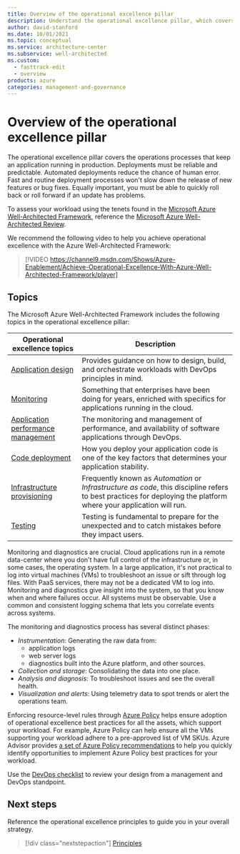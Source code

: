 ```yaml
---
title: Overview of the operational excellence pillar
description: Understand the operational excellence pillar, which covers the operations processes that keep an application running in production.
author: david-stanford
ms.date: 10/01/2021
ms.topic: conceptual
ms.service: architecture-center
ms.subservice: well-architected
ms.custom:
  - fasttrack-edit
  - overview
products: azure
categories: management-and-governance
---
```


# Overview of the operational excellence pillar

The operational excellence pillar covers the operations processes that keep an application running in production. Deployments must be reliable and predictable. Automated deployments reduce the chance of human error. Fast and routine deployment processes won't slow down the release of new features or bug fixes. Equally important, you must be able to quickly roll back or roll forward if an update has problems.

To assess your workload using the tenets found in the [Microsoft Azure Well-Architected Framework](/azure/architecture/framework/), reference the [Microsoft Azure Well-Architected Review](/assessments/?id=azure-architecture-review&mode=pre-assessment).

We recommend the following video to help you achieve operational excellence with the Azure Well-Architected Framework:

> [!VIDEO https://channel9.msdn.com/Shows/Azure-Enablement/Achieve-Operational-Excellence-With-Azure-Well-Architected-Framework/player]

## Topics

The Microsoft Azure Well-Architected Framework includes the following topics in the operational excellence pillar:

| Operational excellence topics | Description |
|-------------------|-------------|
| [Application design][app-design] | Provides guidance on how to design, build, and orchestrate workloads with DevOps principles in mind.  |
| [Monitoring][monitoring] | Something that enterprises have been doing for years, enriched with specifics for applications running in the cloud. |
| [Application performance management][performance] | The monitoring and management of performance, and availability of software applications through DevOps. |
| [Code deployment][deployment] | How you deploy your application code is one of the key factors that determines your application stability.  |
| [Infrastructure provisioning][iac] | Frequently known as *Automation* or *Infrastructure as code*, this discipline refers to best practices for deploying the platform where your application will run. |
| [Testing][testing] | Testing is fundamental to prepare for the unexpected and to catch mistakes before they impact users. |

Monitoring and diagnostics are crucial. Cloud applications run in a remote data-center where you don't have full control of the infrastructure or, in some cases, the operating system. In a large application, it's not practical to log into virtual machines (VMs) to troubleshoot an issue or sift through log files. With PaaS services, there may not be a dedicated VM to log into. Monitoring and diagnostics give insight into the system, so that you know when and where failures occur. All systems must be observable. Use a common and consistent logging schema that lets you correlate events across systems.

The monitoring and diagnostics process has several distinct phases:

- *Instrumentation*: Generating the raw data from:
  - application logs
  - web server logs
  - diagnostics built into the Azure platform, and other sources.
- *Collection and storage*: Consolidating the data into one place.
- *Analysis and diagnosis*: To troubleshoot issues and see the overall health.
- *Visualization and alerts*: Using telemetry data to spot trends or alert the operations team.

Enforcing resource-level rules through [Azure Policy](/azure/governance/policy/overview) helps ensure adoption of operational excellence best practices for all the assets, which support your workload. For example, Azure Policy can help ensure all the VMs supporting your workload adhere to a pre-approved list of VM SKUs. Azure Advisor provides [a set of Azure Policy recommendations](/azure/advisor/advisor-operational-excellence-recommendations#use-azure-policy-recommendations) to help you quickly identify opportunities to implement Azure Policy best practices for your workload.

Use the [DevOps checklist][devops-checklist] to review your design from a management and DevOps standpoint.

## Next steps

Reference the operational excellence principles to guide you in your overall strategy.

> [!div class="nextstepaction"]
> [Principles](principles.md)

<!-- devops disciplines -->
[monitoring]: ./monitoring.md
[performance]: ./release-engineering-performance.md
[deployment]: ./release-engineering-cd.md
[iac]: ./automation-infrastructure.md
[testing]: ./release-engineering-testing.md
[app-design]: ./app-design.md

<!-- checklist -->
[devops-checklist]: /azure/architecture/checklist/dev-ops
